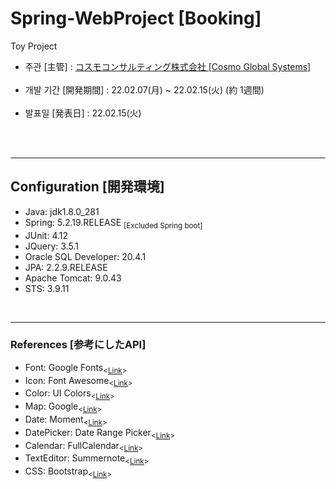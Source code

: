 # Spring-WebProject [Booking]<br>
Toy Project
 
 <p>
  <ul>
    <li>주관 [主管] : <a href = "http://www.cosmo-global.com//">コスモコンサルティング株式会社 [Cosmo Global Systems]</a></li>
    <br>
    <li>개발 기간 [開発期間] : 22.02.07(月) ~ 22.02.15(火) (約 1週間)</li>
    <br>
    <li>발표일 [発表日] : 22.02.15(火) <sub></sub></li>
  </ul>
</p>
<br>
<br>


<hr>
  <h2>Configuration [開発環境]</h2>
  <ul>
    <li>Java: jdk1.8.0_281</li>
    <li>Spring: 5.2.19.RELEASE <sub>[Excluded Spring boot]</sub></li>
    <li>JUnit: 4.12</li>
    <li>JQuery: 3.5.1</li>
    <li>Oracle SQL Developer: 20.4.1</li>
    <li>JPA: 2.2.9.RELEASE</li>
    <li>Apache Tomcat: 9.0.43</li>
    <li>STS: 3.9.11</li>
  </ul>
 <br>
<hr>
  <h3>References [参考にしたAPI]</h3>
  <ul>
    <li>Font: Google Fonts<sub><<a href="https://fonts.google.com/">Link</a>><sub></li>
    <li>Icon: Font Awesome<sub><<a href="https://fontawesome.com/icons">Link</a>><sub></li>
    <li>Color: UI Colors<sub><<a href="https://flatuicolors.com/">Link</a>><sub></li>
    <li>Map: Google<sub><<a href="https://developers.google.com/maps/documentation">Link</a>><sub></li>
    <li>Date: Moment<sub><<a href="https://momentjs.com/">Link</a>><sub></li>
    <li>DatePicker: Date Range Picker<sub><<a href="https://www.daterangepicker.com/">Link</a>><sub></li>
    <li>Calendar: FullCalendar<sub><<a href="https://fullcalendar.io/">Link</a>><sub></li>
    <li>TextEditor: Summernote<sub><<a href="https://summernote.org/">Link</a>><sub></li>
    <li>CSS: Bootstrap<sub><<a href="https://getbootstrap.com/">Link</a>><sub></li>
  </ul>
